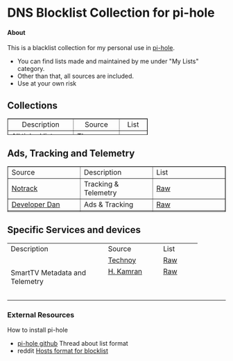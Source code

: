 # DNS Blocklist Collection for pi-hole

#### About

This is a blacklist collection for my personal use in [pi-hole](https://pi-hole.net/). 

- You can find lists made and maintained by me under "My Lists" category. 
- Other than that, all sources are included. 
- Use at your own risk

## Collections

<table border="1" style="border-collapse: collapse; width: 64.2777%; height: 38px;">
<tbody>
<tr style="height: 17px;">
<td style="width: 33.3333%; height: 17px; text-align: center;">Description</td>
<td style="width: 14.5699%; height: 17px; text-align: center;">Source</td>
<td style="width: 12.7867%; height: 17px; text-align: center;">List</td>
</tr>
<tr style="height: 17px;">
<td style="width: 33.3333%; height: 17px;">All ticked lists from Firebog</td>
<td style="width: 14.5699%; height: 17px;"><a href="https://firebog.net/">The Firebog</a></td>
<td style="width: 12.7867%; height: 21px; text-align: center;"><a href="https://v.firebog.net/hosts/lists.php?type=tick">Raw</a></td>
</tr>
<tr>
<td style="width: 33.3333%;">Handpicked lists from blocklist.info</td>
<td style="width: 14.5699%;"><a href="https://blocklists.info/">Blocklists Info</a></td>
<td style="width: 12.7867%; text-align: center;"><a href="https://raw.githubusercontent.com/arm-ser/dns-blocklists/main/blocklists.info.txt">Raw</a></td>
</tr>
</tbody>
</table>

## Ads, Tracking and Telemetry

<table border="1" style="border-collapse: collapse; width: 100%; height: 105px;">
<tbody>
<tr style="height: 21px;">
<td style="width: 33.3333%; height: 21px;">Source</td>
<td style="width: 33.3333%; height: 21px;">Description</td>
<td style="width: 33.3333%; height: 21px;">List</td>
</tr>
<tr style="height: 21px;">
<td style="width: 33.3333%; height: 21px;"><a href="https://gitlab.com/quidsup/notrack-blocklists">Notrack</a></td>
<td style="width: 33.3333%; height: 21px;">Tracking &amp; Telemetry</td>
<td style="width: 33.3333%; height: 21px;"><a href="https://gitlab.com/quidsup/notrack-blocklists/raw/master/notrack-blocklist.txt">Raw</a></td>
</tr>
<tr style="height: 21px;">
<td style="width: 33.3333%; height: 21px;"><a href="https://github.com/lightswitch05/hosts">Developer Dan</a></td>
<td style="width: 33.3333%; height: 21px;">Ads &amp; Tracking</td>
<td style="width: 33.3333%; height: 21px;"><a href="https://www.github.developerdan.com/hosts/lists/ads-and-tracking-extended.txt">Raw</a></td>
</tr>
<tr style="height: 21px;">
<td style="width: 33.3333%; height: 21px;"></td>
<td style="width: 33.3333%; height: 21px;"></td>
<td style="width: 33.3333%; height: 21px;"></td>
</tr>
<tr style="height: 21px;">
<td style="width: 33.3333%; height: 21px;" colspan="2">ALL Ads, Tracking and Telemetry Lists in one List</td>
<td style="width: 33.3333%; height: 21px;"></td>
</tr>
</tbody>
</table>


## Specific Services and devices

<table style="width: 439px; height: 115px;">
<tbody>
<tr>
<td style="width: 236px;">Description</td>
<td style="width: 122px;">Source</td>
<td style="width: 80px;">List</td>
</tr>
<tr style="height: 23px;">
<td style="width: 236px; height: 46px;" rowspan="4">SmartTV Metadata and Telemetry</td>
<td style="width: 122px; height: 23px;"><a href="https://www.technoy.de/lists/blocklists-fuer-pihole/">Technoy</a></td>
<td style="width: 80px; height: 23px;"><a href="https://raw.githubusercontent.com/Perflyst/PiHoleBlocklist/master/SmartTV.txt">Raw</a></td>
</tr>
<tr style="height: 23px;">
<td style="width: 122px; height: 23px;"><a href="https://github.com/hkamran80">H. Kamran</a></td>
<td style="width: 80px; height: 23px;"><a href="https://gist.githubusercontent.com/hkamran80/779019103fcd306979411d44c8d38459/raw/e0f084b396bb8ffcb390c8e7272ae96a6c292d10/SmartTV2.txt">Raw</a></td>
</tr>
<tr style="height: 23px;">
<td style="width: 122px; height: 23px;">&nbsp;</td>
<td style="width: 80px; height: 23px;">&nbsp;</td>
</tr>
<tr style="height: 23px;">
<td style="width: 122px; height: 23px;">&nbsp;</td>
<td style="width: 80px; height: 23px;">&nbsp;</td>
</tr>
<tr style="height: 23px;">
<td style="width: 236px; height: 23px;">&nbsp;</td>
<td style="width: 122px; height: 23px;">&nbsp;</td>
<td style="width: 80px; height: 23px;">&nbsp;</td>
</tr>
</tbody>
</table>
<!-- DivTable.com -->

---

### External Resources 

How to install pi-hole
- [pi-hole github](https://github.com/pi-hole)
Thread about list format
- reddit [Hosts format for blocklist](https://www.reddit.com/r/pihole/comments/bzufqv/hosts_format_for_blocklist/)
